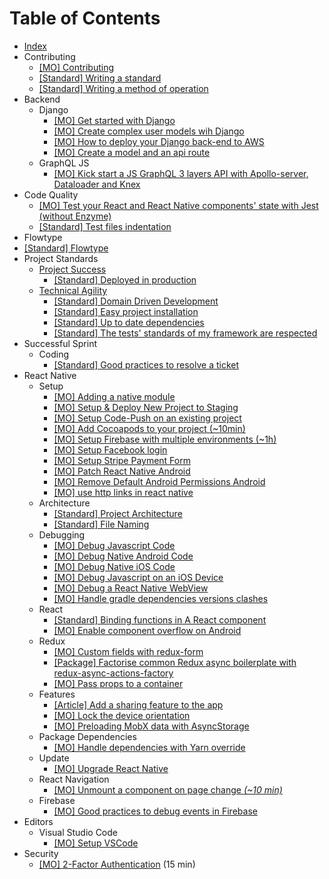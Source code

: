 # Table of Contents

- [Index](/README.MD)
- Contributing
  - [[MO] Contributing](/contributing/contributing.mo.md)
  - [[Standard] Writing a standard](/contributing/standard.s.md)
  - [[Standard] Writing a method of operation](/contributing/mo.s.md)
- Backend
  - Django
    - [[MO] Get started with Django](/backend/django/getting-started.mo.md)
    - [[MO] Create complex user models wih Django](/backend/django/create-user-model.mo.md)
    - [[MO] How to deploy your Django back-end to AWS](/backend/django/deploy-to-aws.mo.md)
    - [[MO] Create a model and an api route](/backend/django/create-model-and-api.mo.md)
  - GraphQL JS
    - [[MO] Kick start a JS GraphQL 3 layers API with Apollo-server, Dataloader and Knex](/backend/graphql-js/getting-started-with-apollo-server-dataloader-knex.mo.md)
- Code Quality
  - [[MO] Test your React and React Native components' state with Jest (without Enzyme)](/code-quality/components-state-testing.mo.md)
  - [[Standard] Test files indentation](/code-quality/test-files-indentation.s.md)
- Flowtype
 - [[Standard] Flowtype](/flowtype/flowtype.s.md)
- Project Standards
  - [Project Success](/project-standards/project-success/index.md)
    - [[Standard] Deployed in production](/project-standards/project-success/production.s.md)
  - [Technical Agility](/project-standards/technical-agility/index.md)
    - [[Standard] Domain Driven Development](/project-standards/technical-agility/code-vocabulary-identical-business-vocabulary.s.md)
    - [[Standard] Easy project installation](/project-standards/technical-agility/under-15-minutes-project-installation.s.md)
    - [[Standard] Up to date dependencies](/project-standards/technical-agility/up-to-date-dependencies.s.md)
    - [[Standard] The tests' standards of my framework are respected](/project-standards/technical-agility/react-native-test.s.md)
- Successful Sprint
  - Coding
    - [[Standard] Good practices to resolve a ticket](/successful-sprint/coding/plan-your-ticket-to-improve-efficency.s.md)
- React Native
  - Setup
    - [[MO] Adding a native module](/react-native/setup/add-native-module.mo.md)
    - [[MO] Setup & Deploy New Project to Staging](/react-native/setup/setup-and-deploy-new-project-to-staging.md)
    - [[MO] Setup Code-Push on an existing project](/react-native/setup/setup-code-push.mo.md)
    - [[MO] Add Cocoapods to your project (~10min)](/react-native/setup/add-cocoapods.mo.md)
    - [[MO] Setup Firebase with multiple environments (~1h)](/react-native/setup/setup_firebase_multiple_envs.mo.md)
    - [[MO] Setup Facebook login](/react-native/setup/setup-facebook-login.mo.md)
    - [[MO] Setup Stripe Payment Form](/react-native/setup/setup-stripe-dev-standard.mo.md)
    - [[MO] Patch React Native Android](/react-native/setup/patch-react-native-android.mo.md)
    - [[MO] Remove Default Android Permissions Android](/react-native/setup/remove-unnecessary-android-permissions.mo.md)
    - [[MO] use http links in react native](/react-native/use_http_links_in_react_native.mo.md)
  - Architecture
    - [[Standard] Project Architecture](/react-native/architecture/project-architecture.s.md)
    - [[Standard] File Naming](/react-native/architecture/file-naming.s.md)
  - Debugging
    - [[MO] Debug Javascript Code](/react-native/debugging/debug-javascript.mo.md)
    - [[MO] Debug Native Android Code](/react-native/debugging/debug-native-android.mo.md)
    - [[MO] Debug Native iOS Code](/react-native/debugging/debug-native-ios.mo.md)
    - [[MO] Debug Javascript on an iOS Device](/react-native/debugging/debug-javascript-ios-device.mo.md)
    - [[MO] Debug a React Native WebView](/react-native/debugging/debug-webviews.mo.md)
    - [[MO] Handle gradle dependencies versions clashes](/react-native/debugging/handle-gradle-dependencies-clash.mo.md)
  - React
    - [[Standard] Binding functions in A React component](/react-native/react/binding-functions-in-react-component.s.md)
    - [[MO] Enable component overflow on Android](/react-native/react/enable-overflow-android.mo.md)
  - Redux
    - [[MO] Custom fields with redux-form](/react-native/redux/custom-redux-form-field.mo.md)
    - [[Package] Factorise common Redux async boilerplate with redux-async-actions-factory](https://github.com/bamlab/redux-async-actions-factory)
    - [[MO] Pass props to a container](/react-native/redux/pass-props-to-container.mo.md)
  - Features
    - [[Article] Add a sharing feature to the app](https://blog.bam.tech/developper-news/sharing-content-with-react-native)
    - [[MO] Lock the device orientation](/react-native/features/lock-device-orientation.mo.md)
    - [[MO] Preloading MobX data with AsyncStorage](/react-native/features/asyncstorage.mo.md)
  - Package Dependencies
    - [[MO] Handle dependencies with Yarn override](/react-native/package-dependencies/handle-dependencies-with-yarn-override.mo.md)
  - Update
    - [[MO] Upgrade React Native](/react-native/update/upgrade-react-native.mo.md)
  - React Navigation
    - [[MO] Unmount a component on page change *(~10 min)*](/react-native/react-navigation/unmount-compoenent-on-page-change.mo.md)
  - Firebase
    - [[MO] Good practices to debug events in Firebase](/react-native/firebase/debug-events.mo.md)
- Editors
  - Visual Studio Code
    - [[MO] Setup VSCode](/editors/vscode/setup-vscode.mo.md)
- Security
  - [[MO] 2-Factor Authentication](/security/2FA.mo.md) (15 min)
